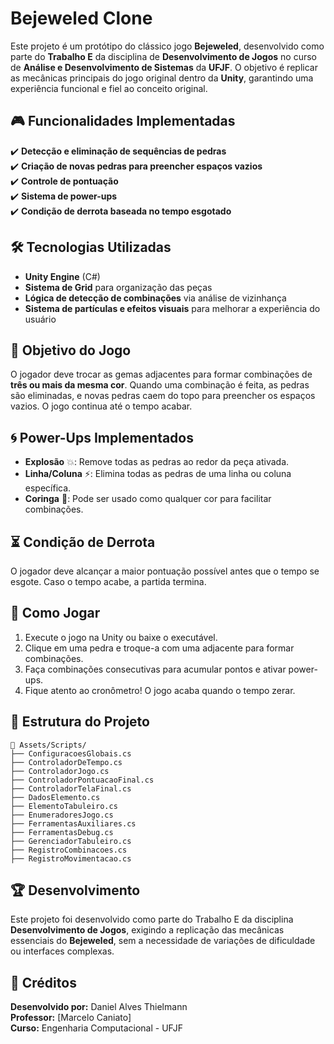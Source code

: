 # Bejeweled Clone

Este projeto é um protótipo do clássico jogo **Bejeweled**, desenvolvido como parte do **Trabalho E** da disciplina de **Desenvolvimento de Jogos** no curso de **Análise e Desenvolvimento de Sistemas** da **UFJF**. O objetivo é replicar as mecânicas principais do jogo original dentro da **Unity**, garantindo uma experiência funcional e fiel ao conceito original.

## 🎮 Funcionalidades Implementadas

✔️ **Detecção e eliminação de sequências de pedras**  
✔️ **Criação de novas pedras para preencher espaços vazios**  
✔️ **Controle de pontuação**  
✔️ **Sistema de power-ups**  
✔️ **Condição de derrota baseada no tempo esgotado**  

## 🛠️ Tecnologias Utilizadas

- **Unity Engine** (C#)
- **Sistema de Grid** para organização das peças
- **Lógica de detecção de combinações** via análise de vizinhança
- **Sistema de partículas e efeitos visuais** para melhorar a experiência do usuário

## 🎯 Objetivo do Jogo

O jogador deve trocar as gemas adjacentes para formar combinações de **três ou mais da mesma cor**. Quando uma combinação é feita, as pedras são eliminadas, e novas pedras caem do topo para preencher os espaços vazios. O jogo continua até o tempo acabar.

## 🌀 Power-Ups Implementados

- **Explosão** 💥: Remove todas as pedras ao redor da peça ativada.  
- **Linha/Coluna** ⚡: Elimina todas as pedras de uma linha ou coluna específica.  
- **Coringa** 🌈: Pode ser usado como qualquer cor para facilitar combinações.  

## ⏳ Condição de Derrota

O jogador deve alcançar a maior pontuação possível antes que o tempo se esgote. Caso o tempo acabe, a partida termina.

## 🚀 Como Jogar

1. Execute o jogo na Unity ou baixe o executável.
2. Clique em uma pedra e troque-a com uma adjacente para formar combinações.
3. Faça combinações consecutivas para acumular pontos e ativar power-ups.
4. Fique atento ao cronômetro! O jogo acaba quando o tempo zerar.

## 📁 Estrutura do Projeto

```
📂 Assets/Scripts/
├── ConfiguracoesGlobais.cs
├── ControladorDeTempo.cs
├── ControladorJogo.cs
├── ControladorPontuacaoFinal.cs
├── ControladorTelaFinal.cs
├── DadosElemento.cs
├── ElementoTabuleiro.cs
├── EnumeradoresJogo.cs
├── FerramentasAuxiliares.cs
├── FerramentasDebug.cs
├── GerenciadorTabuleiro.cs
├── RegistroCombinacoes.cs
├── RegistroMovimentacao.cs
```

## 🏆 Desenvolvimento

Este projeto foi desenvolvido como parte do Trabalho E da disciplina **Desenvolvimento de Jogos**, exigindo a replicação das mecânicas essenciais do **Bejeweled**, sem a necessidade de variações de dificuldade ou interfaces complexas.

## 📌 Créditos

**Desenvolvido por:** Daniel Alves Thielmann  
**Professor:** [Marcelo Caniato]  
**Curso:** Engenharia Computacional - UFJF  
